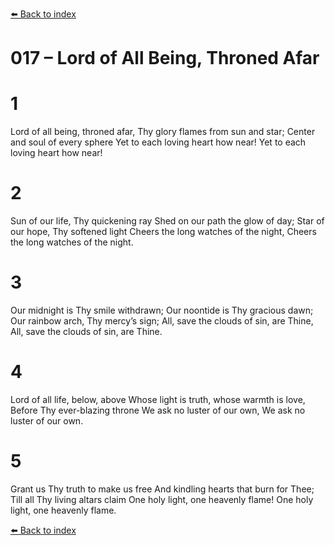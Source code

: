 [⬅️ Back to index](../README.md)

# 017 – Lord of All Being, Throned Afar


# 1
Lord of all being, throned afar,
Thy glory flames from sun and star;
Center and soul of every sphere
Yet to each loving heart how near!
Yet to each loving heart how near!

# 2
Sun of our life, Thy quickening ray
Shed on our path the glow of day;
Star of our hope, Thy softened light
Cheers the long watches of the night,
Cheers the long watches of the night.

# 3
Our midnight is Thy smile withdrawn;
Our noontide is Thy gracious dawn;
Our rainbow arch, Thy mercy’s sign;
All, save the clouds of sin, are Thine,
All, save the clouds of sin, are Thine.

# 4
Lord of all life, below, above
Whose light is truth, whose warmth is love,
Before Thy ever-blazing throne
We ask no luster of our own,
We ask no luster of our own.

# 5
Grant us Thy truth to make us free
And kindling hearts that burn for Thee;
Till all Thy living altars claim
One holy light, one heavenly flame!
One holy light, one heavenly flame.

[⬅️ Back to index](../README.md)
